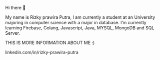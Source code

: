 Hi there 👋

My name is Rizky prawira Putra,
I am currently a student at an University majoring in computer science with a major in database.
I’m currently learning Firebase, Golang, Javascript, Java, MYSQL, MongoDB and SQL Server.

THIS IS MORE INFORMATION ABOUT ME :)

linkedin.com/in/rizky-prawira-putra
